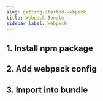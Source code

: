 ```yaml
---
slug: getting-started-webpack
title: Webpack Bundle
sidebar_label: Webpack
---
```


## 1. Install npm package

## 2. Add webpack config

## 3. Import into bundle
